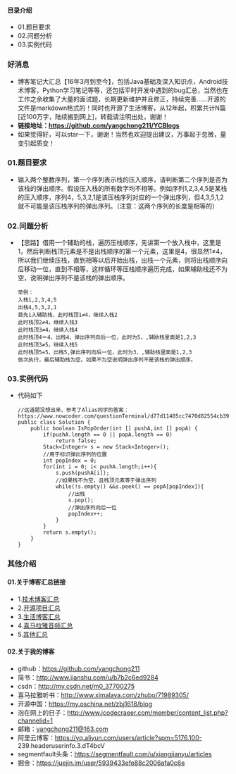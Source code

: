 #### 目录介绍
- 01.题目要求
- 02.问题分析
- 03.实例代码




### 好消息
- 博客笔记大汇总【16年3月到至今】，包括Java基础及深入知识点，Android技术博客，Python学习笔记等等，还包括平时开发中遇到的bug汇总，当然也在工作之余收集了大量的面试题，长期更新维护并且修正，持续完善……开源的文件是markdown格式的！同时也开源了生活博客，从12年起，积累共计N篇[近100万字，陆续搬到网上]，转载请注明出处，谢谢！
- **链接地址：https://github.com/yangchong211/YCBlogs**
- 如果觉得好，可以star一下，谢谢！当然也欢迎提出建议，万事起于忽微，量变引起质变！



### 01.题目要求
- 输入两个整数序列，第一个序列表示栈的压入顺序，请判断第二个序列是否为该栈的弹出顺序。假设压入栈的所有数字均不相等。例如序列1,2,3,4,5是某栈的压入顺序，序列4，5,3,2,1是该压栈序列对应的一个弹出序列，但4,3,5,1,2就不可能是该压栈序列的弹出序列。（注意：这两个序列的长度是相等的）



### 02.问题分析
- 【思路】借用一个辅助的栈，遍历压栈顺序，先讲第一个放入栈中，这里是1，然后判断栈顶元素是不是出栈顺序的第一个元素，这里是4，很显然1≠4，所以我们继续压栈，直到相等以后开始出栈，出栈一个元素，则将出栈顺序向后移动一位，直到不相等，这样循环等压栈顺序遍历完成，如果辅助栈还不为空，说明弹出序列不是该栈的弹出顺序。
    ```
    举例：
    入栈1,2,3,4,5
    出栈4,5,3,2,1
    首先1入辅助栈，此时栈顶1≠4，继续入栈2
    此时栈顶2≠4，继续入栈3
    此时栈顶3≠4，继续入栈4
    此时栈顶4＝4，出栈4，弹出序列向后一位，此时为5，,辅助栈里面是1,2,3
    此时栈顶3≠5，继续入栈5
    此时栈顶5=5，出栈5,弹出序列向后一位，此时为3，,辅助栈里面是1,2,3
    依次执行，最后辅助栈为空。如果不为空说明弹出序列不是该栈的弹出顺序。 
    ```


### 03.实例代码
- 代码如下
    ```
    //这道题没想出来，参考了Alias同学的答案：https://www.nowcoder.com/questionTerminal/d77d11405cc7470d82554cb392585106
    public class Solution {
        public boolean IsPopOrder(int [] pushA,int [] popA) {
            if(pushA.length == 0 || popA.length == 0)
                return false;
            Stack<Integer> s = new Stack<Integer>();
            //用于标识弹出序列的位置
            int popIndex = 0;
            for(int i = 0; i< pushA.length;i++){
                s.push(pushA[i]);
                //如果栈不为空，且栈顶元素等于弹出序列
                while(!s.empty() &&s.peek() == popA[popIndex]){
                    //出栈
                    s.pop();
                    //弹出序列向后一位
                    popIndex++;
                }
            }
            return s.empty();
        }
    }
    ```



### 其他介绍
#### 01.关于博客汇总链接
- 1.[技术博客汇总](https://www.jianshu.com/p/614cb839182c)
- 2.[开源项目汇总](https://blog.csdn.net/m0_37700275/article/details/80863574)
- 3.[生活博客汇总](https://blog.csdn.net/m0_37700275/article/details/79832978)
- 4.[喜马拉雅音频汇总](https://www.jianshu.com/p/f665de16d1eb)
- 5.[其他汇总](https://www.jianshu.com/p/53017c3fc75d)



#### 02.关于我的博客
- github：https://github.com/yangchong211
- 简书：http://www.jianshu.com/u/b7b2c6ed9284
- csdn：http://my.csdn.net/m0_37700275
- 喜马拉雅听书：http://www.ximalaya.com/zhubo/71989305/
- 开源中国：https://my.oschina.net/zbj1618/blog
- 泡在网上的日子：http://www.jcodecraeer.com/member/content_list.php?channelid=1
- 邮箱：yangchong211@163.com
- 阿里云博客：https://yq.aliyun.com/users/article?spm=5176.100- 239.headeruserinfo.3.dT4bcV
- segmentfault头条：https://segmentfault.com/u/xiangjianyu/articles
- 掘金：https://juejin.im/user/5939433efe88c2006afa0c6e



